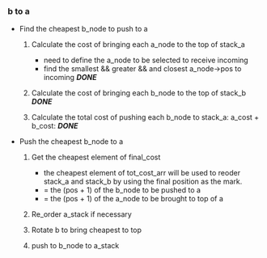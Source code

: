
### b to a

+ Find the cheapest b_node to push to a
	1. Calculate the cost of bringing each a_node to the top of stack_a
		+ need to define the a_node to be selected to receive incoming
		+ find the smallest && greater && and closest a_node->pos to incoming
		***DONE***

	2. Calculate the cost of bringing each b_node to the top of stack_b
		***DONE***
 
	3. Calculate the total cost of pushing each b_node to stack_a:
		a_cost + b_cost:
		***DONE***

+ Push the cheapest b_node to a
	1. Get the cheapest element of final_cost
	   + the cheapest element of tot_cost_arr will be used to reoder stack_a and stack_b by using the final position as the mark.
	   + = the (pos + 1) of the b_node to be pushed to a
	   + = the (pos + 1) of the a_node to be brought to top of a

	2. Re_order a_stack if necessary
	3. Rotate b to bring cheapest to top
	4. push to b_node to a_stack